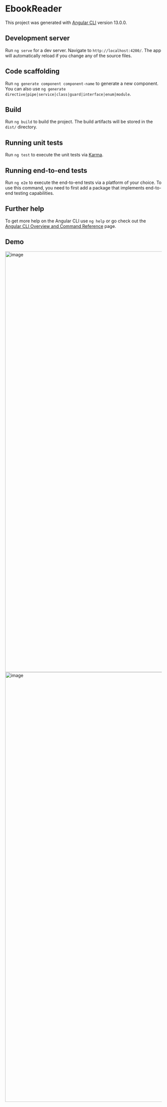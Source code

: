 # EbookReader

This project was generated with [Angular CLI](https://github.com/angular/angular-cli) version 13.0.0.

## Development server

Run `ng serve` for a dev server. Navigate to `http://localhost:4200/`. The app will automatically reload if you change any of the source files.

## Code scaffolding

Run `ng generate component component-name` to generate a new component. You can also use `ng generate directive|pipe|service|class|guard|interface|enum|module`.

## Build

Run `ng build` to build the project. The build artifacts will be stored in the `dist/` directory.

## Running unit tests

Run `ng test` to execute the unit tests via [Karma](https://karma-runner.github.io).

## Running end-to-end tests

Run `ng e2e` to execute the end-to-end tests via a platform of your choice. To use this command, you need to first add a package that implements end-to-end testing capabilities.

## Further help

To get more help on the Angular CLI use `ng help` or go check out the [Angular CLI Overview and Command Reference](https://angular.io/cli) page.

## Demo

<img width="1347" alt="image" src="https://github.com/teja219/ebook-reader/assets/96786916/b0cdf549-4df4-43b2-b2e2-f87e6d751c34">
<img width="1376" alt="image" src="https://github.com/teja219/ebook-reader/assets/96786916/01c77485-5cfd-4eae-8cc3-5d2879c39b71">

